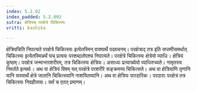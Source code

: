 ```yaml
---
index: 5.2.92
index_padded: 5.2.092
sutra: क्षेत्रियच् परक्षेत्रे चिकित्स्यः
vritti: kashika

---
```

क्षेत्रियचिति निपात्यते परक्षेत्रे चिकित्स्यः इत्येतस्मिन् वाक्यार्थे पदवचनम्। परक्षेत्राद् तत्र इति सप्तमीसमर्थात् चिकित्स्यः इत्येतस्मिन्नर्थे घच् प्रत्ययः परशब्दलोपश्च निपात्यते। परक्षेत्रे चिकित्स्यः क्षेत्रेयो व्याधिः। क्षेत्रियं कुष्ठम्। परक्षेत्रं जन्मान्तरशरीरम्, तत्र चिकित्स्यः क्षेत्रियः। असाध्यः प्रत्याख्येयो व्याधिरुच्यते। नामृतस्य निवर्तते इत्यर्थः। अथ वा क्षेत्रियं विषम् यत् परक्षेत्रे परशरीरे सङ्क्रमय्य चिकित्सते। अथ वा क्षेत्रियाणि तृणानि यानि सस्यार्थे क्षेत्रे जातानि चिकित्स्यानि नाशयितव्यानि। अथ वा क्षेत्रियः पारदारिकः। परदाराः परक्षेत्रं तत्र चिकित्स्यः निग्रहीतव्यः। सर्वं च एतत् प्रमाणम्।